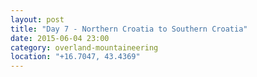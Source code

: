 ```yaml
---
layout: post
title: "Day 7 - Northern Croatia to Southern Croatia"
date: 2015-06-04 23:00
category: overland-mountaineering
location: "+16.7047, 43.4369"
---
```

